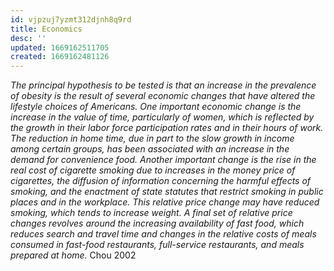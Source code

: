 ```yaml
---
id: vjpzuj7yzmt312djnh8q9rd
title: Economics
desc: ''
updated: 1669162511705
created: 1669162481126
---
```


_The principal hypothesis to be tested is that an increase in the prevalence of obesity is the result of several economic changes that have altered the lifestyle choices of Americans. One important economic change is the increase in the value of time, particularly of women, which is reflected by the growth in their labor force participation rates and in their hours of work. The reduction in home time, due in part to the slow growth in income among certain groups, has been associated with an increase in the demand for convenience food. Another important change is the rise in the real cost of cigarette smoking due to increases in the money price of cigarettes, the diffusion of information concerning the harmful effects of smoking, and the enactment of state statutes that restrict smoking in public places and in the workplace. This relative price change may have reduced smoking, which tends to increase weight. A final set of relative price changes revolves around the increasing availability of fast food, which reduces search and travel time and changes in the relative costs of meals consumed in fast-food restaurants, full-service restaurants, and meals prepared at home._ Chou 2002
